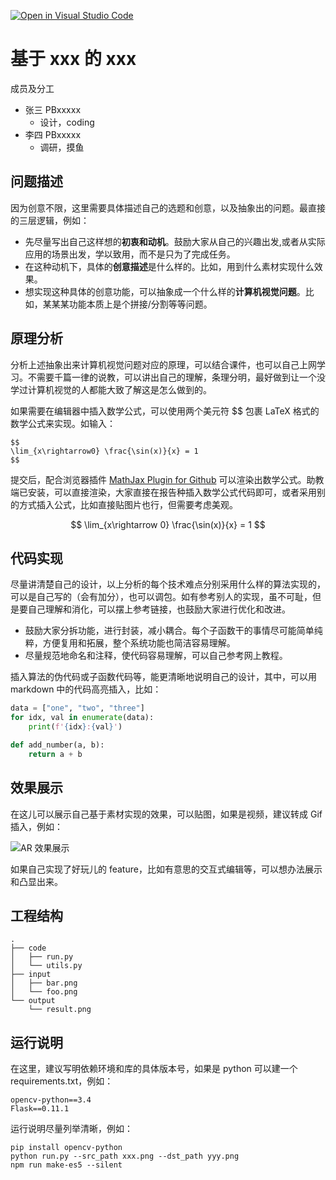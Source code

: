 [![Open in Visual Studio Code](https://classroom.github.com/assets/open-in-vscode-f059dc9a6f8d3a56e377f745f24479a46679e63a5d9fe6f495e02850cd0d8118.svg)](https://classroom.github.com/online_ide?assignment_repo_id=6630551&assignment_repo_type=AssignmentRepo)
# 基于 xxx 的 xxx

成员及分工
- 张三 PBxxxxx
  - 设计，coding
- 李四 PBxxxxx
  - 调研，摸鱼


## 问题描述

因为创意不限，这里需要具体描述自己的选题和创意，以及抽象出的问题。最直接的三层逻辑，例如：
- 先尽量写出自己这样想的**初衷和动机**。鼓励大家从自己的兴趣出发,或者从实际应用的场景出发，学以致用，而不是只为了完成任务。
- 在这种动机下，具体的**创意描述**是什么样的。比如，用到什么素材实现什么效果。
- 想实现这种具体的创意功能，可以抽象成一个什么样的**计算机视觉问题**。比如，某某某功能本质上是个拼接/分割等等问题。

## 原理分析

分析上述抽象出来计算机视觉问题对应的原理，可以结合课件，也可以自己上网学习。不需要千篇一律的说教，可以讲出自己的理解，条理分明，最好做到让一个没学过计算机视觉的人都能大致了解这是怎么做到的。

如果需要在编辑器中插入数学公式，可以使用两个美元符 $$ 包裹 LaTeX 格式的数学公式来实现。如输入：
```
$$
\lim_{x\rightarrow0} \frac{\sin(x)}{x} = 1
$$
```

提交后，配合浏览器插件 [MathJax Plugin for Github](https://chrome.google.com/webstore/detail/mathjax-plugin-for-github/ioemnmodlmafdkllaclgeombjnmnbima) 可以渲染出数学公式。助教端已安装，可以直接渲染，大家直接在报告种插入数学公式代码即可，或者采用别的方式插入公式，比如直接贴图片也行，但需要考虑美观。

$$
\lim_{x\rightarrow 0} \frac{\sin(x)}{x} = 1
$$

## 代码实现

尽量讲清楚自己的设计，以上分析的每个技术难点分别采用什么样的算法实现的，可以是自己写的（会有加分），也可以调包。如有参考别人的实现，虽不可耻，但是要自己理解和消化，可以摆上参考链接，也鼓励大家进行优化和改进。

- 鼓励大家分拆功能，进行封装，减小耦合。每个子函数干的事情尽可能简单纯粹，方便复用和拓展，整个系统功能也简洁容易理解。
- 尽量规范地命名和注释，使代码容易理解，可以自己参考网上教程。

插入算法的伪代码或子函数代码等，能更清晰地说明自己的设计，其中，可以用 markdown 中的代码高亮插入，比如：

```python
data = ["one", "two", "three"]
for idx, val in enumerate(data):
    print(f'{idx}:{val}')

def add_number(a, b):
    return a + b
```


## 效果展示

在这儿可以展示自己基于素材实现的效果，可以贴图，如果是视频，建议转成 Gif 插入，例如：

![AR 效果展示](demo/ar.gif)

如果自己实现了好玩儿的 feature，比如有意思的交互式编辑等，可以想办法展示和凸显出来。

## 工程结构

```text
.
├── code
│   ├── run.py
│   └── utils.py
├── input
│   ├── bar.png
│   └── foo.png
└── output
    └── result.png
```

## 运行说明

在这里，建议写明依赖环境和库的具体版本号，如果是 python 可以建一个 requirements.txt，例如：

```
opencv-python==3.4
Flask==0.11.1
```

运行说明尽量列举清晰，例如：
```
pip install opencv-python
python run.py --src_path xxx.png --dst_path yyy.png
npm run make-es5 --silent
```
